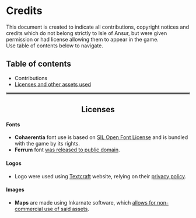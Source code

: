 # Credits
This document is created to indicate all contributions, copyright notices and credits
which do not belong strictly to Isle of Ansur, but were given permission or had license
allowing them to appear in the game.  
Use table of contents below to navigate.

## Table of contents
- Contributions
- [Licenses and other assets used](credits.md#centerlicensescenter)

<hr style="border:2px solid gray">

## <center>Licenses</center>
#### Fonts
- **Cohaerentia** font use is based on [SIL Open Font License](http://scripts.sil.org/OFL) and is bundled with the game by its rights.
- **Ferrum** font [was released to public domain](https://www.1001fonts.com/ferrum-font.html).

#### Logos
- Logo were used using [Textcraft](https://textcraft.net/) website, relying on their [privacy policy](https://textcraft.net/terms.php).

#### Images
- **Maps** are made using Inkarnate software, which [allows for non-commercial use of said assets](https://inkarnate.s3.amazonaws.com/inkarnate-terms-of-use-june-2020.pdf).